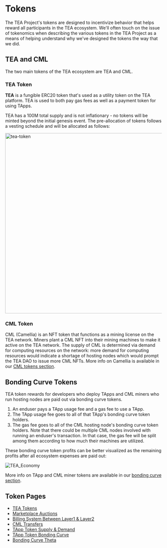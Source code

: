 # Tokens

The TEA Project's tokens are designed to incentivize behavior that helps reward all participants in the TEA ecosystem. We'll often touch on the issue of tokenomics when describing the various tokens in the TEA Project as a means of helping understand why we've designed the tokens the way that we did.

## TEA and CML

The two main tokens of the TEA ecosystem are TEA and CML.

### TEA Token

**TEA** is a fungible ERC20 token that's used as a utility token on the TEA platform. TEA is used to both pay gas fees as well as a payment token for using TApps.

TEA has a 100M total supply and is not inflationary - no tokens will be minted beyond the initial genesis event. The pre-allocation of tokens follows a vesting schedule and will be allocated as follows:

<img width="578" alt="tea-token" src="https://user-images.githubusercontent.com/86096370/213342482-55b9be9b-2d01-44a2-a141-493d4b40e3a5.png">

### CML Token

CML (Camellia) is an NFT token that functions as a mining license on the TEA network. Miners plant a CML NFT into their mining machines to make it active on the TEA network. The supply of CML is determined via demand for computing resources on the network: more demand for computing resources would indicate a shortage of hosting nodes which would prompt the TEA DAO to issue more CML NFTs. More info on Camellia is available in our [CML tokens section](cml-tokens/README.md).

## Bonding Curve Tokens

TEA token rewards for developers who deploy TApps and CML miners who run hosting nodes are paid out via bonding curve tokens.

1. An enduser pays a TApp usage fee and a gas fee to use a TApp.
1. The TApp usage fee goes to all of that TApp's bonding curve token holders.
1. The gas fee goes to all of the CML hosting node's bonding curve token holders. Note that there could be multiple CML nodes involved with running an enduser's transaction. In that case, the gas fee will be split among them according to how much their machines are utilized.

These bonding curve token profits can be better visualized as the remaining profits after all ecosystem expenses are paid out:

![TEA_Economy](https://user-images.githubusercontent.com/86096370/213603062-895dc8c3-f478-4d85-8e1e-5fb44832bd79.png)

More info on TApp and CML miner tokens are available in our [bonding curve section](bonding-curve-tokens/README.md).

## Token Pages

* [TEA Tokens](_token/TEA-Tokens.md)
* [Marketplace Auctions](_token/Marketplace-Auctions.md)
* [Billing System Between Layer1 & Layer2](_token/Billing-system-between-layer1-layer2.md)
* [CML Transfers](_token/CML-Migration-(Transfer).md)
* [TApp Token Supply & Demand](_token/TApp-Token-Supply-and-Demand.md)
* [TApp Token Bonding Curve](_token/Bonding-curve.md)
* [Bonding Curve Theta](_token/Bonding-Curve-Theta.md)
